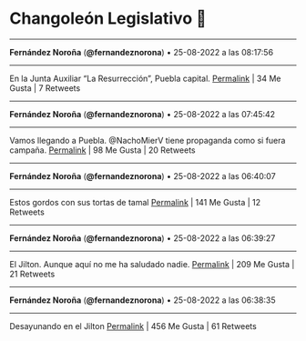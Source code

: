 # Changoleón Legislativo 🙈
*****
**Fernández Noroña** (**@fernandeznorona**) • 25-08-2022 a las 08:17:56
*****
En la Junta Auxiliar “La Resurrección”, Puebla capital.
[Permalink](https://twitter.com/fernandeznorona/status/1562836686740291588) | 34 Me Gusta | 7 Retweets
*****
**Fernández Noroña** (**@fernandeznorona**) • 25-08-2022 a las 07:45:42
*****
Vamos llegando a Puebla. @NachoMierV tiene propaganda como si fuera campaña.
[Permalink](https://twitter.com/fernandeznorona/status/1562828574427848704) | 98 Me Gusta | 20 Retweets
*****
**Fernández Noroña** (**@fernandeznorona**) • 25-08-2022 a las 06:40:07
*****
Estos gordos con sus tortas de tamal
[Permalink](https://twitter.com/fernandeznorona/status/1562812067563745286) | 141 Me Gusta | 12 Retweets
*****
**Fernández Noroña** (**@fernandeznorona**) • 25-08-2022 a las 06:39:27
*****
El Jilton. Aunque aquí no me ha saludado nadie.
[Permalink](https://twitter.com/fernandeznorona/status/1562811899024408578) | 209 Me Gusta | 21 Retweets
*****
**Fernández Noroña** (**@fernandeznorona**) • 25-08-2022 a las 06:38:35
*****
Desayunando en el Jilton
[Permalink](https://twitter.com/fernandeznorona/status/1562811680966340611) | 456 Me Gusta | 61 Retweets